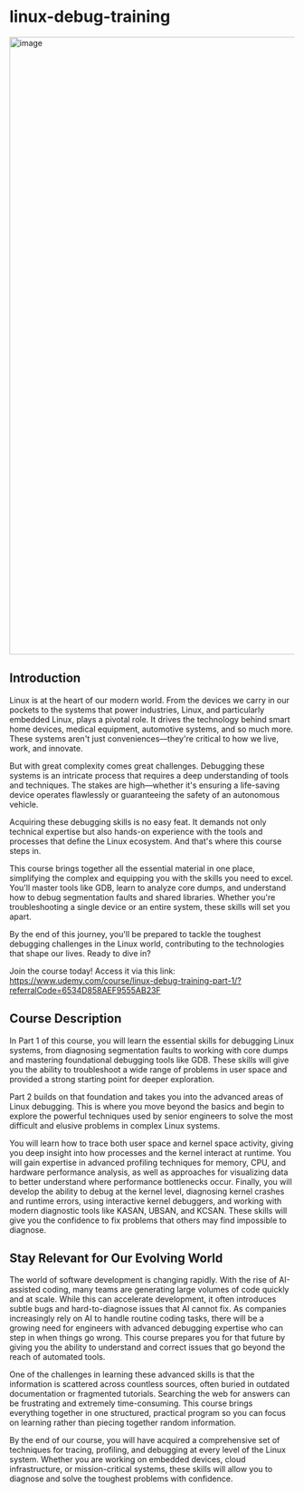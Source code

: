 # linux-debug-training
<img width="897" height="1090" alt="image" src="https://github.com/user-attachments/assets/43faffa9-f52c-4b98-ae41-a5e414a0dc96" />


## Introduction

Linux is at the heart of our modern world. From the devices we carry in our pockets to the systems that power industries, Linux, and particularly embedded Linux, plays a pivotal role. It drives the technology behind smart home devices, medical equipment, automotive systems, and so much more. These systems aren't just conveniences—they're critical to how we live, work, and innovate.

But with great complexity comes great challenges. Debugging these systems is an intricate process that requires a deep understanding of tools and techniques. The stakes are high—whether it's ensuring a life-saving device operates flawlessly or guaranteeing the safety of an autonomous vehicle.

Acquiring these debugging skills is no easy feat. It demands not only technical expertise but also hands-on experience with the tools and processes that define the Linux ecosystem. And that's where this course steps in.

This course brings together all the essential material in one place, simplifying the complex and equipping you with the skills you need to excel. You'll master tools like GDB, learn to analyze core dumps, and understand how to debug segmentation faults and shared libraries. Whether you're troubleshooting a single device or an entire system, these skills will set you apart.

By the end of this journey, you'll be prepared to tackle the toughest debugging challenges in the Linux world, contributing to the technologies that shape our lives. Ready to dive in?

Join the course today! Access it via this link: https://www.udemy.com/course/linux-debug-training-part-1/?referralCode=6534D858AEF9555AB23F



## Course Description

In Part 1 of this course, you will learn the essential skills for debugging Linux systems, from diagnosing segmentation faults to working with core dumps and mastering foundational debugging tools like GDB. These skills will give you the ability to troubleshoot a wide range of problems in user space and provided a strong starting point for deeper exploration.

Part 2 builds on that foundation and takes you into the advanced areas of Linux debugging. This is where you move beyond the basics and begin to explore the powerful techniques used by senior engineers to solve the most difficult and elusive problems in complex Linux systems.

You will learn how to trace both user space and kernel space activity, giving you deep insight into how processes and the kernel interact at runtime. You will gain expertise in advanced profiling techniques for memory, CPU, and hardware performance analysis, as well as approaches for visualizing data to better understand where performance bottlenecks occur. Finally, you will develop the ability to debug at the kernel level, diagnosing kernel crashes and runtime errors, using interactive kernel debuggers, and working with modern diagnostic tools like KASAN, UBSAN, and KCSAN. These skills will give you the confidence to fix problems that others may find impossible to diagnose.

## Stay Relevant for Our Evolving World

The world of software development is changing rapidly. With the rise of AI-assisted coding, many teams are generating large volumes of code quickly and at scale. While this can accelerate development, it often introduces subtle bugs and hard-to-diagnose issues that AI cannot fix. As companies increasingly rely on AI to handle routine coding tasks, there will be a growing need for engineers with advanced debugging expertise who can step in when things go wrong. This course prepares you for that future by giving you the ability to understand and correct issues that go beyond the reach of automated tools.

One of the challenges in learning these advanced skills is that the information is scattered across countless sources, often buried in outdated documentation or fragmented tutorials. Searching the web for answers can be frustrating and extremely time-consuming. This course brings everything together in one structured, practical program so you can focus on learning rather than piecing together random information.

By the end of our course, you will have acquired a comprehensive set of techniques for tracing, profiling, and debugging at every level of the Linux system. Whether you are working on embedded devices, cloud infrastructure, or mission-critical systems, these skills will allow you to diagnose and solve the toughest problems with confidence.

